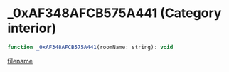# _0xAF348AFCB575A441 (Category interior)

```js
function _0xAF348AFCB575A441(roomName: string): void
```

[filename](_0xAF348AFCB575A441_m.md ':include')